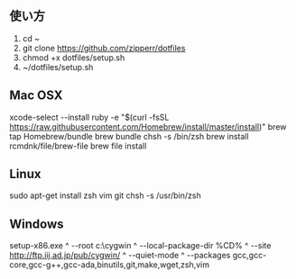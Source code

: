 ## 使い方
1. cd ~
2. git clone https://github.com/zipperr/dotfiles
3. chmod +x dotfiles/setup.sh
4. ~/dotfiles/setup.sh

## Mac OSX
xcode-select --install
ruby -e "$(curl -fsSL https://raw.githubusercontent.com/Homebrew/install/master/install)"
brew tap Homebrew/bundle
brew bundle
chsh -s /bin/zsh
brew install rcmdnk/file/brew-file
brew file install

##  Linux
sudo apt-get install zsh vim git
chsh -s /usr/bin/zsh

##  Windows
setup-x86.exe ^
--root c:\cygwin ^
--local-package-dir %CD% ^
--site http://ftp.iij.ad.jp/pub/cygwin/ ^
--quiet-mode ^
--packages gcc,gcc-core,gcc-g++,gcc-ada,binutils,git,make,wget,zsh,vim
